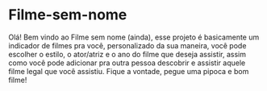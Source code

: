 # Filme-sem-nome
Olá! Bem vindo ao Filme sem nome (ainda), esse projeto é basicamente um indicador de filmes pra você, personalizado da sua maneira, você pode escolher o estilo, o ator/atriz e o ano do filme que deseja assistir, assim como você pode adicionar pra outra pessoa descobrir e assistir aquele filme legal que você assistiu. Fique a vontade, pegue uma pipoca e bom filme!


